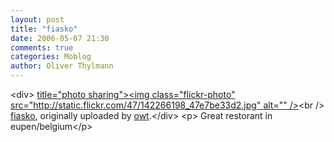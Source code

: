```yaml
---
layout: post
title: "fiasko"
date: 2006-05-07 21:30
comments: true
categories: Moblog
author: Oliver Thylmann
---
```



&lt;div&gt;	[ title=&quot;photo sharing&quot;&gt;&lt;img class=&quot;flickr-photo&quot; src=&quot;http://static.flickr.com/47/142266198_47e7be33d2.jpg&quot; alt=&quot;&quot; /&gt;](http://www.flickr.com/photos/oliver/142266198/)&lt;br /&gt;	[fiasko](http://www.flickr.com/photos/oliver/142266198/), originally uploaded by [owt](http://www.flickr.com/people/oliver/).&lt;/div&gt;				&lt;p&gt;	Great restorant in eupen/belgium&lt;/p&gt;


